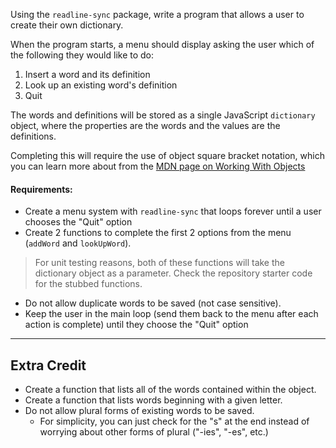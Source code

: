 Using the `readline-sync` package, write a program that allows a user to create their own dictionary.

When the program starts, a menu should display asking the user which of the following they would like to do:

1. Insert a word and its definition
2. Look up an existing word's definition
3. Quit

The words and definitions will be stored as a single JavaScript `dictionary` object, where the properties are the words and the values are the definitions.

Completing this will require the use of object square bracket notation, which you can learn more about from the [MDN page on Working With Objects](https://developer.mozilla.org/en-US/docs/Web/JavaScript/Guide/Working_with_Objects#Objects_and_properties)

#### Requirements:
* Create a menu system with `readline-sync` that loops forever until a user chooses the "Quit" option
* Create 2 functions to complete the first 2 options from the menu (`addWord` and `lookUpWord`).
> For unit testing reasons, both of these functions will take the dictionary object as a parameter. Check the repository starter code for the stubbed functions.
* Do not allow duplicate words to be saved (not case sensitive).
* Keep the user in the main loop (send them back to the menu after each action is complete) until they choose the "Quit" option

---

## Extra Credit
* Create a function that lists all of the words contained within the object.
* Create a function that lists words beginning with a given letter.
* Do not allow plural forms of existing words to be saved.
    * For simplicity, you can just check for the "s" at the end instead of worrying about other forms of plural ("-ies", "-es", etc.)
